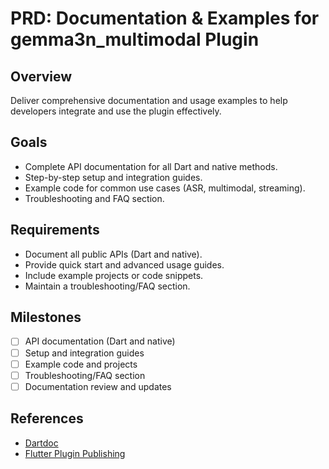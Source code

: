 # PRD: Documentation & Examples for gemma3n_multimodal Plugin

## Overview
Deliver comprehensive documentation and usage examples to help developers integrate and use the plugin effectively.

## Goals
- Complete API documentation for all Dart and native methods.
- Step-by-step setup and integration guides.
- Example code for common use cases (ASR, multimodal, streaming).
- Troubleshooting and FAQ section.

## Requirements
- Document all public APIs (Dart and native).
- Provide quick start and advanced usage guides.
- Include example projects or code snippets.
- Maintain a troubleshooting/FAQ section.

## Milestones
- [ ] API documentation (Dart and native)
- [ ] Setup and integration guides
- [ ] Example code and projects
- [ ] Troubleshooting/FAQ section
- [ ] Documentation review and updates

## References
- [Dartdoc](https://dart.dev/tools/dartdoc)
- [Flutter Plugin Publishing](https://docs.flutter.dev/development/packages-and-plugins/developing-packages#publishing-a-plugin) 